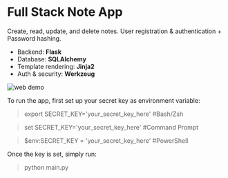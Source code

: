 # Full Stack Note App

Create, read, update, and delete notes. 
User registration & authentication + Password hashing.

- Backend: **Flask**
- Database: **SQLAlchemy**
- Template rendering: **Jinja2** 
- Auth & security: **Werkzeug**

![web demo](img/demo.png)


To run the app, first set up your secret key as environment variable: 
> export SECRET_KEY='your_secret_key_here' #Bash/Zsh

> set SECRET_KEY='your_secret_key_here' #Command Prompt

> $env:SECRET_KEY = 'your_secret_key_here' #PowerShell

Once the key is set, simply run: 
> python main.py
